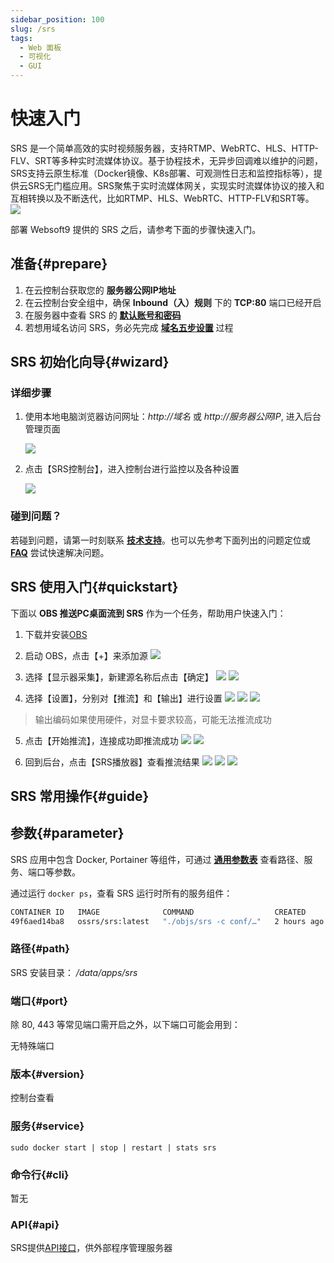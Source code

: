 ```yaml
---
sidebar_position: 100
slug: /srs
tags:
  - Web 面板
  - 可视化
  - GUI
---
```


# 快速入门

SRS 是一个简单高效的实时视频服务器，支持RTMP、WebRTC、HLS、HTTP-FLV、SRT等多种实时流媒体协议。基于协程技术，无异步回调难以维护的问题，SRS支持云原生标准（Docker镜像、K8s部署、可观测性日志和监控指标等），提供云SRS无门槛应用。SRS聚焦于实时流媒体网关，实现实时流媒体协议的接入和互相转换以及不断迭代，比如RTMP、HLS、WebRTC、HTTP-FLV和SRT等。
   ![](https://libs.websoft9.com/Websoft9/DocsPicture/zh/srs/srs-main-websoft9.png)

部署 Websoft9 提供的 SRS 之后，请参考下面的步骤快速入门。

## 准备{#prepare}

1. 在云控制台获取您的 **服务器公网IP地址** 
2. 在云控制台安全组中，确保 **Inbound（入）规则** 下的 **TCP:80** 端口已经开启
3. 在服务器中查看 SRS 的 **[默认账号和密码](./user/credentials)**  
4. 若想用域名访问 SRS，务必先完成 **[域名五步设置](./administrator/domain_step)** 过程

## SRS 初始化向导{#wizard}

### 详细步骤

1. 使用本地电脑浏览器访问网址：*http://域名* 或 *http://服务器公网IP*, 进入后台管理页面

   ![](https://libs.websoft9.com/Websoft9/DocsPicture/zh/srs/srs-init-websoft9.png)

2. 点击【SRS控制台】，进入控制台进行监控以及各种设置

   ![](https://libs.websoft9.com/Websoft9/DocsPicture/zh/srs/srs-console-websoft9.png)

### 碰到问题？

若碰到问题，请第一时刻联系 **[技术支持](./helpdesk)**。也可以先参考下面列出的问题定位或  **[FAQ](./faq#setup)** 尝试快速解决问题。

## SRS 使用入门{#quickstart}

下面以 **OBS 推送PC桌面流到 SRS** 作为一个任务，帮助用户快速入门：

1. 下载并安装[OBS](https://obsproject.com/download)

2. 启动 OBS，点击【+】来添加源
   ![](https://libs.websoft9.com/Websoft9/DocsPicture/zh/srs/srs-add-websoft9.png)

3. 选择【显示器采集】，新建源名称后点击【确定】
   ![](https://libs.websoft9.com/Websoft9/DocsPicture/zh/srs/srs-add1-websoft9.png)
   ![](https://libs.websoft9.com/Websoft9/DocsPicture/zh/srs/srs-add2-websoft9.png)

4. 选择【设置】，分别对【推流】和【输出】进行设置
   ![](https://libs.websoft9.com/Websoft9/DocsPicture/zh/srs/srs-set-websoft9.png)
   ![](https://libs.websoft9.com/Websoft9/DocsPicture/zh/srs/srs-set1-websoft9.png)
   ![](https://libs.websoft9.com/Websoft9/DocsPicture/zh/srs/srs-set2-websoft9.png)

  > 输出编码如果使用硬件，对显卡要求较高，可能无法推流成功

5. 点击【开始推流】，连接成功即推流成功
   ![](https://libs.websoft9.com/Websoft9/DocsPicture/zh/srs/srs-tl1-websoft9.png)
   ![](https://libs.websoft9.com/Websoft9/DocsPicture/zh/srs/srs-tl2-websoft9.png)

6. 回到后台，点击【SRS播放器】查看推流结果
   ![](https://libs.websoft9.com/Websoft9/DocsPicture/zh/srs/srs-view1-websoft9.png)
   ![](https://libs.websoft9.com/Websoft9/DocsPicture/zh/srs/srs-view2-websoft9.png)
   ![](https://libs.websoft9.com/Websoft9/DocsPicture/zh/srs/srs-view3-websoft9.png)

## SRS 常用操作{#guide}

## 参数{#parameter}

SRS 应用中包含 Docker, Portainer 等组件，可通过 **[通用参数表](./administrator/parameter)** 查看路径、服务、端口等参数。 

通过运行 `docker ps`，查看 SRS 运行时所有的服务组件：   

```bash
CONTAINER ID   IMAGE              COMMAND                  CREATED       STATUS       PORTS                                                                                                                                                                                             NAMES
49f6aed14ba8   ossrs/srs:latest   "./objs/srs -c conf/…"   2 hours ago   Up 2 hours   0.0.0.0:1935->1935/tcp, :::1935->1935/tcp, 0.0.0.0:1985->1985/tcp, :::1985->1985/tcp, 0.0.0.0:8000->8000/tcp, :::8000->8000/tcp, 8000/udp, 0.0.0.0:8080->8080/tcp, :::8080->8080/tcp, 10080/udp   srs
```

### 路径{#path}

SRS 安装目录： */data/apps/srs*      

### 端口{#port}

除 80, 443 等常见端口需开启之外，以下端口可能会用到：  

无特殊端口

### 版本{#version}

控制台查看

### 服务{#service}

```shell
sudo docker start | stop | restart | stats srs
```

### 命令行{#cli}

暂无

### API{#api}

SRS提供[API接口](https://ossrs.net/lts/zh-cn/docs/v4/doc/http-api)，供外部程序管理服务器